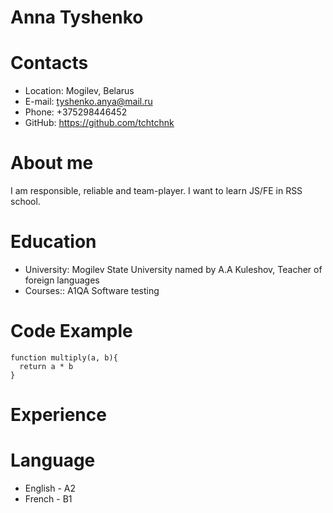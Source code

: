 # Anna Tyshenko
# Contacts
* Location: Mogilev, Belarus
* E-mail: tyshenko.anya@mail.ru
* Phone: +375298446452
* GitHub: https://github.com/tchtchnk
# About me
I am responsible, reliable and team-player. I want to learn JS/FE in RSS school.
# Education
* University: Mogilev State University named by A.A Kuleshov, Teacher of foreign languages
* Courses:: A1QA Software testing
# Code Example
```
function multiply(a, b){
  return a * b
}
```
# Experience
# Language
* English - A2
* French - B1
